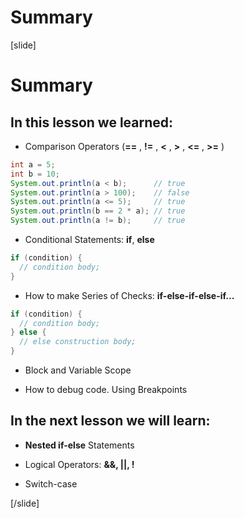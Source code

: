 # Summary

[slide]
# Summary

## In this lesson we learned: 

- Comparison Operators (**==** , **!=** , **<** , **>** , **<=** , **>=** )

```java live
int a = 5;
int b = 10;
System.out.println(a < b);      // true
System.out.println(a > 100);    // false
System.out.println(a <= 5);     // true
System.out.println(b == 2 * a); // true
System.out.println(a != b);     // true
```

- Conditional Statements: **if**, **else**

```java
if (condition) {
  // condition body;
}
```

- How to make Series of Checks: **if-else-if-else-if...**

```java
if (condition) {
  // condition body;
} else {
  // else construction body;
}
```

- Block and Variable Scope

- How to debug code. Using Breakpoints

## In the next lesson we will learn:

- **Nested if-else** Statements

- Logical Operators: **&&, ||, !**

- Switch-case


[/slide]